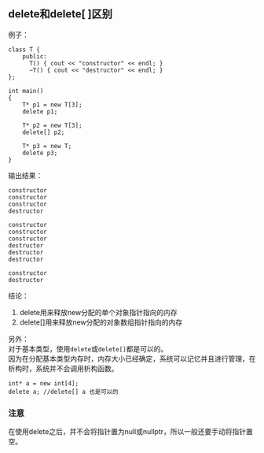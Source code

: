 ## delete和delete[ ]区别
例子：
```
class T {
	public:
	  T() { cout << "constructor" << endl; }
	  ~T() { cout << "destructor" << endl; }
};
 
int main()
{	
	T* p1 = new T[3];
	delete p1;
	
	T* p2 = new T[3];
	delete[] p2;
  
  	T* p3 = new T;
	delete p3;
}
```
输出结果：
```
constructor
constructor
constructor
destructor

constructor
constructor
constructor
destructor
destructor
destructor

constructor
destructor
```
结论：
1. delete用来释放new分配的单个对象指针指向的内存
2. delete[]用来释放new分配的对象数组指针指向的内存

另外：  
对于基本类型，使用`delete`或`delete[]`都是可以的。  
因为在分配基本类型内存时，内存大小已经确定，系统可以记忆并且进行管理，在析构时，系统并不会调用析构函数。
```
int* a = new int[4];
delete a; //delete[] a 也是可以的
```

### 注意
在使用delete之后，并不会将指针置为null或nullptr，所以一般还要手动将指针置空。
